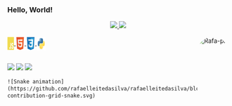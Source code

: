 ### Hello, World!

<div align="center">
  <a href="https://github.com/rafaelleitedasilva">
  <img height="180em" src="https://github-readme-stats.vercel.app/api?username=rafaelleitedasilva&show_icons=true&theme=tokyonight&include_all_commits=true&count_private=true"/>
  <img height="180em" src="https://github-readme-stats.vercel.app/api/top-langs/?username=rafaelleitedasilva&layout=compact&langs_count=7&theme=tokyonight"/>
</div>
  
  <div style="display: inline_block" margin="auto"><br>
  <img align="center" alt="Rafael-Js" height="30" width="15" src="https://raw.githubusercontent.com/devicons/devicon/master/icons/javascript/javascript-plain.svg">
   
  <img align="center" alt="Rafael-HTML" height="30" width="20" src="https://raw.githubusercontent.com/devicons/devicon/master/icons/html5/html5-original.svg">
   
  <img align="center"  alt="Rafael-CSS" height="30" width="20" src="https://raw.githubusercontent.com/devicons/devicon/master/icons/css3/css3-original.svg">
    
  <img align="center" alt="Rafael-Python" height="30" width="20" src="https://raw.githubusercontent.com/devicons/devicon/master/icons/python/python-original.svg">
  <img align="right" alt="Rafa-pic" height="150" style="border-radius:50px;" src="https://media.discordapp.net/attachments/944560303067242519/944568302624186368/ezgif.com-gif-maker.gif?width=563&height=563">
  </div>
  
  ##
  
  
  <div>
  <a href="https://www.instagram.com/1car0_/" target="_blank"><img src="https://img.shields.io/badge/-Instagram-%23E4405F?style=for-the-badge&logo=instagram&logoColor=white" target="_blank"></a>
 <a href="mailto:rafael.leite.14@hotmail.com" target="_blank"><img src="https://img.shields.io/badge/Microsoft_Outlook-0078D4?style=for-the-badge&logo=microsoft-outlook&logoColor=white" target="_blank"></a> 
  <a href="https://www.linkedin.com/in/rafael-leite-da-silva-10654a222/" target="_blank"><img src="https://img.shields.io/badge/-LinkedIn-%230077B5?style=for-the-badge&logo=linkedin&logoColor=white" target="_blank"><a/>
    
    ![Snake animation](https://github.com/rafaelleitedasilva/rafaelleitedasilva/blob/output/github-contribution-grid-snake.svg)
       
  </div>
